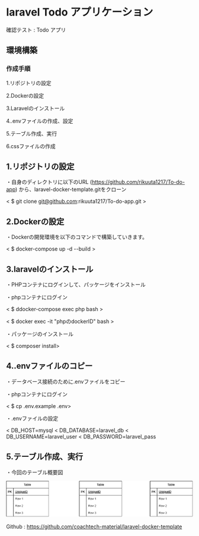 # laravel Todo アプリケーション
確認テスト : Todo アプリ

## 環境構築


### 作成手順
1.リポジトリの設定 

2.Dockerの設定

3.Laravelのインストール

4..envファイルの作成、設定

5.テーブル作成、実行

6.cssファイルの作成

## 1.リポジトリの設定

・自身のディレクトリに以下のURL (https://github.com/rikuuta1217/To-do-app) から、laravel-docker-template.gitをクローン

< $ git clone git@github.com:rikuuta1217/To-do-app.git >

## 2.Dockerの設定

・Dockerの開発環境を以下のコマンドで構築していきます。

< $ docker-compose up -d --build >

## 3.laravelのインストール

・PHPコンテナにログインして、パッケージをインストール

・phpコンテナにログイン

< $ ddocker-compose exec php bash >

< $ docker exec -it "phpのdockerID" bash >

・パッケージのインストール

< $ composer install>

## 4..envファイルのコピー

・データベース接続のために.envファイルをコピー

・phpコンテナにログイン

< $ cp .env.example .env>

・.envファイルの設定

< DB_HOST=mysql
< DB_DATABASE=laravel_db
< DB_USERNAME=laravel_user
< DB_PASSWORD=laravel_pass

## 5.テーブル作成、実行

・今回のテーブル概要図

![ER図](ER.drawio.png)　





Github : https://github.com/coachtech-material/laravel-docker-template


